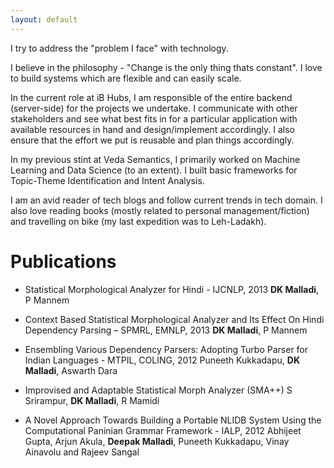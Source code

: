 ```yaml
---
layout: default
---
```


I try to address the "problem I face" with technology. 

I believe in the philosophy - "Change is the only thing thats constant". I love to build systems which are flexible and can easily scale.

In the current role at iB Hubs, I am responsible of the entire backend (server-side) for the projects we undertake. I communicate with other stakeholders and see what best fits in for a particular application with available resources in hand and design/implement accordingly. I also ensure that the effort we put is reusable and plan things accordingly. 

In my previous stint at Veda Semantics, I primarily worked on Machine Learning and Data Science (to an extent). I built basic frameworks for Topic-Theme Identification and Intent Analysis.

I am an avid reader of tech blogs and follow current trends in tech domain. I also love reading books (mostly related to personal management/fiction) and travelling on bike (my last expedition was to Leh-Ladakh).

# [](#header-1)Publications

*   Statistical Morphological Analyzer for Hindi - IJCNLP, 2013
    **DK Malladi**, P Mannem

*   Context Based Statistical Morphological Analyzer and Its Effect On Hindi Dependency Parsing – SPMRL, EMNLP, 2013
    **DK Malladi**, P Mannem
    
*   Ensembling Various Dependency Parsers: Adopting Turbo Parser for Indian Languages - MTPIL, COLING, 2012
    Puneeth Kukkadapu, **DK Malladi**, Aswarth Dara
    
*   Improvised and Adaptable Statistical Morph Analyzer (SMA++)
    S Srirampur, **DK Malladi**, R Mamidi
    
*   A Novel Approach Towards Building a Portable NLIDB System Using the Computational Paninian Grammar Framework  - IALP, 2012
    Abhijeet Gupta, Arjun Akula, **Deepak Malladi**, Puneeth Kukkadapu, Vinay Ainavolu and Rajeev Sangal 

